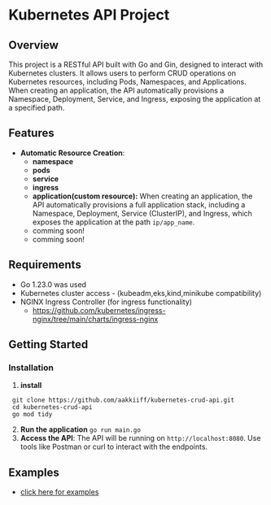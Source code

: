 # Kubernetes API Project

## Overview

This project is a RESTful API built with Go and Gin, designed to interact with Kubernetes clusters. It allows users to perform CRUD operations on Kubernetes resources, including Pods, Namespaces, and Applications. When creating an application, the API automatically provisions a Namespace, Deployment, Service, and Ingress, exposing the application at a specified path.

## Features


- **Automatic Resource Creation**:
	- **namespace**
	- **pods**
	- **service**
	- **ingress**
	- **application(custom resource):** When creating an application, the API automatically provisions a full application stack, including a Namespace, Deployment, Service (ClusterIP), and Ingress, which exposes the application at the path `ip/app_name`.
	- comming soon!
	-  comming soon!


## Requirements

- Go 1.23.0 was used
- Kubernetes cluster access - (kubeadm,eks,kind,minikube compatibility)
- NGINX Ingress Controller (for ingress functionality) 
	- https://github.com/kubernetes/ingress-nginx/tree/main/charts/ingress-nginx

## Getting Started

### Installation

1. **install**
  ```
   git clone https://github.com/aakkiiff/kubernetes-crud-api.git
   cd kubernetes-crud-api
   go mod tidy
```

2. **Run the application**
`go run main.go`
3. **Access the API**: The API will be running on `http://localhost:8080`. Use tools like Postman or curl to interact with the endpoints.

## Examples
- [click here for examples](./examples/README.md)